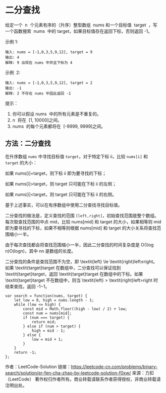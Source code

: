 # 二分查找

给定一个  n  个元素有序的（升序）整型数组  nums 和一个目标值  target  ，写一个函数搜索  nums  中的 target，如果目标值存在返回下标，否则返回 -1。

示例 1:

```
输入: nums = [-1,0,3,5,9,12], target = 9
输出: 4
解释: 9 出现在 nums 中并且下标为 4
```

示例  2:

```
输入: nums = [-1,0,3,5,9,12], target = 2
输出: -1
解释: 2 不存在 nums 中因此返回 -1
```

提示：

1. 你可以假设 nums  中的所有元素是不重复的。
2. n  将在  [1, 10000]之间。
3. nums  的每个元素都将在  [-9999, 9999]之间。

## 方法：二分查找

在升序数组 `nums` 中寻找目标值 `target`，对于特定下标 ii，比较 `nums[i]` 和 `target` 的大小：

如果 nums[i]=target，则下标 ii 即为要寻找的下标；

如果 nums[i]>target，则 target 只可能在下标 ii 的左侧；

如果 nums[i]<target，则 target 只可能在下标 ii 的右侧。

基于上述事实，可以在有序数组中使用二分查找寻找目标值。

二分查找的做法是，定义查找的范围 `[left,right]`，初始查找范围是整个数组。每次取查找范围的中点 mid，比较 nums[mid] 和 target 的大小，如果相等则 mid 即为要寻找的下标，如果不相等则根据 nums[mid] 和 target 的大小关系将查找范围缩小一半。

由于每次查找都会将查找范围缩小一半，因此二分查找的时间复杂度是 O(\log n)O(logn)，其中 nn 是数组的长度。

二分查找的条件是查找范围不为空，即 \textit{left} \le \textit{right}left≤right。如果 \textit{target}target 在数组中，二分查找可以保证找到 \textit{target}target，返回 \textit{target}target 在数组中的下标。如果 \textit{target}target 不在数组中，则当 \textit{left} > \textit{right}left>right 时结束查找，返回 -1−1。

```
var search = function(nums, target) {
    let low = 0, high = nums.length - 1;
    while (low <= high) {
        const mid = Math.floor((high - low) / 2) + low;
        const num = nums[mid];
        if (num === target) {
            return mid;
        } else if (num > target) {
            high = mid - 1;
        } else {
            low = mid + 1;
        }
    }
    return -1;
};
```

作者：LeetCode-Solution
链接：https://leetcode-cn.com/problems/binary-search/solution/er-fen-cha-zhao-by-leetcode-solution-f0xw/
来源：力扣（LeetCode）
著作权归作者所有。商业转载请联系作者获得授权，非商业转载请注明出处。
